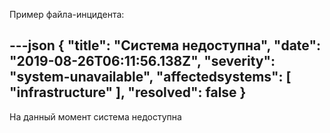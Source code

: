 Пример файла-инцидента:

---json
{
  "title": "Система недоступна",
  "date": "2019-08-26T06:11:56.138Z",
  "severity": "system-unavailable", 
  "affectedsystems": [
    "infrastructure"
  ],
  "resolved": false
}
---
На данный момент система недоступна

<!--- language code: ru -->